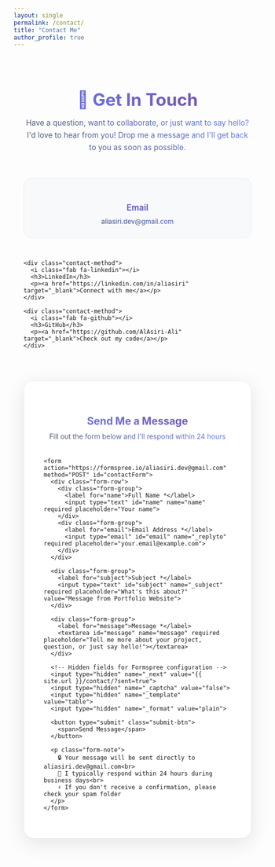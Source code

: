 ```yaml
---
layout: single
permalink: /contact/
title: "Contact Me"
author_profile: true
---
```


<style>
.contact-container {
  max-width: 800px;
  margin: 0 auto;
  padding: 20px;
}

.contact-header {
  text-align: center;
  margin-bottom: 50px;
}

.contact-header h1 {
  background: linear-gradient(45deg, #667eea, #764ba2);
  -webkit-background-clip: text;
  -webkit-text-fill-color: transparent;
  background-clip: text;
  font-size: 2.5em;
  margin-bottom: 15px;
}

.contact-subtitle {
  background: linear-gradient(45deg, #4a5568, #667eea);
  -webkit-background-clip: text;
  -webkit-text-fill-color: transparent;
  background-clip: text;
  font-size: 1.1em;
  max-width: 600px;
  margin: 0 auto 30px;
  line-height: 1.6;
}

.contact-methods {
  display: grid;
  grid-template-columns: repeat(auto-fit, minmax(250px, 1fr));
  gap: 30px;
  margin-bottom: 50px;
}

.contact-method {
  background: #f8f9fa;
  padding: 25px;
  border-radius: 15px;
  text-align: center;
  border: 1px solid #e9ecef;
  transition: all 0.3s ease;
}

.contact-method:hover {
  transform: translateY(-5px);
  box-shadow: 0 10px 30px rgba(0,0,0,0.1);
  border-color: #667eea;
}

.contact-method i {
  font-size: 2.5em;
  background: linear-gradient(45deg, #667eea, #764ba2);
  -webkit-background-clip: text;
  -webkit-text-fill-color: transparent;
  background-clip: text;
  margin-bottom: 15px;
  display: block;
}

.contact-method h3 {
  background: linear-gradient(45deg, #667eea, #764ba2);
  -webkit-background-clip: text;
  -webkit-text-fill-color: transparent;
  background-clip: text;
  margin-bottom: 10px;
  font-size: 1.2em;
}

.contact-method p {
  background: linear-gradient(45deg, #4a5568, #667eea);
  -webkit-background-clip: text;
  -webkit-text-fill-color: transparent;
  background-clip: text;
  margin: 0;
  font-size: 0.95em;
}

.contact-method a {
  color: #667eea;
  text-decoration: none;
  font-weight: 500;
  transition: color 0.3s ease;
}

.contact-method a:hover {
  color: #764ba2;
  text-decoration: underline;
}

.contact-form {
  background: #fff;
  padding: 40px;
  border-radius: 20px;
  box-shadow: 0 10px 40px rgba(0,0,0,0.1);
  border: 1px solid #e9ecef;
}

.form-header {
  text-align: center;
  margin-bottom: 35px;
}

.form-header h2 {
  background: linear-gradient(45deg, #667eea, #764ba2);
  -webkit-background-clip: text;
  -webkit-text-fill-color: transparent;
  background-clip: text;
  margin-bottom: 10px;
}

.form-header p {
  background: linear-gradient(45deg, #4a5568, #667eea);
  -webkit-background-clip: text;
  -webkit-text-fill-color: transparent;
  background-clip: text;
  margin: 0;
}

.form-group {
  margin-bottom: 25px;
}

.form-row {
  display: grid;
  grid-template-columns: 1fr 1fr;
  gap: 20px;
}

.form-group label {
  display: block;
  background: linear-gradient(45deg, #667eea, #764ba2);
  -webkit-background-clip: text;
  -webkit-text-fill-color: transparent;
  background-clip: text;
  font-weight: 500;
  margin-bottom: 8px;
  font-size: 0.95em;
}

.form-group input,
.form-group textarea {
  width: 100%;
  padding: 12px 16px;
  border: 2px solid #e9ecef;
  border-radius: 10px;
  font-size: 1em;
  transition: all 0.3s ease;
  font-family: inherit;
  background: #fff;
}

.form-group input:focus,
.form-group textarea:focus {
  outline: none;
  border-color: #667eea;
  box-shadow: 0 0 0 3px rgba(102, 126, 234, 0.1);
  transform: translateY(-2px);
}

.form-group textarea {
  resize: vertical;
  min-height: 120px;
  line-height: 1.5;
}

.submit-btn {
  background: linear-gradient(45deg, #667eea, #764ba2);
  color: white;
  padding: 15px 40px;
  border: none;
  border-radius: 25px;
  font-size: 1.1em;
  font-weight: 600;
  cursor: pointer;
  transition: all 0.3s ease;
  width: 100%;
  position: relative;
  overflow: hidden;
}

.submit-btn:hover {
  transform: translateY(-2px);
  box-shadow: 0 8px 25px rgba(102, 126, 234, 0.3);
  background: linear-gradient(45deg, #764ba2, #667eea);
}

.submit-btn:active {
  transform: translateY(0);
}

.submit-btn::before {
  content: '';
  position: absolute;
  top: 0;
  left: -100%;
  width: 100%;
  height: 100%;
  background: linear-gradient(90deg, transparent, rgba(255,255,255,0.2), transparent);
  transition: left 0.5s ease;
}

.submit-btn:hover::before {
  left: 100%;
}

.form-note {
  margin-top: 20px;
  text-align: center;
  background: linear-gradient(45deg, #4a5568, #667eea);
  -webkit-background-clip: text;
  -webkit-text-fill-color: transparent;
  background-clip: text;
  font-size: 0.9em;
  font-style: italic;
}

/* Success/Error Messages */
.message {
  padding: 15px 20px;
  border-radius: 10px;
  margin-bottom: 25px;
  font-weight: 500;
  text-align: center;
}

.message.success {
  background: #d4edda;
  border: 1px solid #c3e6cb;
  color: #155724;
}

.message.error {
  background: #f8d7da;
  border: 1px solid #f5c6cb;
  color: #721c24;
}

/* Dark theme support */
[data-theme="dark"] .contact-method {
  background: #2d3748;
  border-color: #4a5568;
}

[data-theme="dark"] .contact-method h3 {
  background: linear-gradient(45deg, #90cdf4, #a78bfa);
  -webkit-background-clip: text;
  -webkit-text-fill-color: transparent;
  background-clip: text;
}

[data-theme="dark"] .contact-method p {
  background: linear-gradient(45deg, #cbd5e0, #90cdf4);
  -webkit-background-clip: text;
  -webkit-text-fill-color: transparent;
  background-clip: text;
}

[data-theme="dark"] .contact-form {
  background: #2d3748;
  border-color: #4a5568;
}

[data-theme="dark"] .form-header h2 {
  background: linear-gradient(45deg, #90cdf4, #a78bfa);
  -webkit-background-clip: text;
  -webkit-text-fill-color: transparent;
  background-clip: text;
}

[data-theme="dark"] .form-header p {
  background: linear-gradient(45deg, #cbd5e0, #90cdf4);
  -webkit-background-clip: text;
  -webkit-text-fill-color: transparent;
  background-clip: text;
}

[data-theme="dark"] .form-group label {
  background: linear-gradient(45deg, #90cdf4, #a78bfa);
  -webkit-background-clip: text;
  -webkit-text-fill-color: transparent;
  background-clip: text;
}

[data-theme="dark"] .form-group input,
[data-theme="dark"] .form-group textarea {
  background: #4a5568;
  border-color: #718096;
  color: #e2e8f0;
}

[data-theme="dark"] .form-group input::placeholder,
[data-theme="dark"] .form-group textarea::placeholder {
  color: #a0aec0;
}

[data-theme="dark"] .contact-subtitle {
  background: linear-gradient(45deg, #cbd5e0, #90cdf4);
  -webkit-background-clip: text;
  -webkit-text-fill-color: transparent;
  background-clip: text;
}

[data-theme="dark"] .form-note {
  background: linear-gradient(45deg, #cbd5e0, #90cdf4);
  -webkit-background-clip: text;
  -webkit-text-fill-color: transparent;
  background-clip: text;
}

/* Mobile responsiveness */
@media (max-width: 768px) {
  .contact-container {
    padding: 15px;
  }
  
  .contact-form {
    padding: 25px 20px;
  }
  
  .form-row {
    grid-template-columns: 1fr;
    gap: 15px;
  }
  
  .contact-header h1 {
    font-size: 2em;
  }
  
  .contact-methods {
    gap: 20px;
  }
}
</style>

<div class="contact-container">
  
  <div class="contact-header">
    <h1>📧 Get In Touch</h1>
    <p class="contact-subtitle">
      Have a question, want to collaborate, or just want to say hello? I'd love to hear from you! 
      Drop me a message and I'll get back to you as soon as possible.
    </p>
  </div>

  <div class="contact-methods">
    <div class="contact-method">
      <i class="fas fa-envelope"></i>
      <h3>Email</h3>
      <p><a href="mailto:aliasiri.dev@gmail.com">aliasiri.dev@gmail.com</a></p>
    </div>
    
    <div class="contact-method">
      <i class="fab fa-linkedin"></i>
      <h3>LinkedIn</h3>
      <p><a href="https://linkedin.com/in/aliasiri" target="_blank">Connect with me</a></p>
    </div>
    
    <div class="contact-method">
      <i class="fab fa-github"></i>
      <h3>GitHub</h3>
      <p><a href="https://github.com/AlAsiri-Ali" target="_blank">Check out my code</a></p>
    </div>
  </div>

  <div class="contact-form">
    <div class="form-header">
      <h2>Send Me a Message</h2>
      <p>Fill out the form below and I'll respond within 24 hours</p>
    </div>

    <form action="https://formspree.io/aliasiri.dev@gmail.com" method="POST" id="contactForm">
      <div class="form-row">
        <div class="form-group">
          <label for="name">Full Name *</label>
          <input type="text" id="name" name="name" required placeholder="Your name">
        </div>
        <div class="form-group">
          <label for="email">Email Address *</label>
          <input type="email" id="email" name="_replyto" required placeholder="your.email@example.com">
        </div>
      </div>
      
      <div class="form-group">
        <label for="subject">Subject *</label>
        <input type="text" id="subject" name="_subject" required placeholder="What's this about?" value="Message from Portfolio Website">
      </div>
      
      <div class="form-group">
        <label for="message">Message *</label>
        <textarea id="message" name="message" required placeholder="Tell me more about your project, question, or just say hello!"></textarea>
      </div>
      
      <!-- Hidden fields for Formspree configuration -->
      <input type="hidden" name="_next" value="{{ site.url }}/contact/?sent=true">
      <input type="hidden" name="_captcha" value="false">
      <input type="hidden" name="_template" value="table">
      <input type="hidden" name="_format" value="plain">
      
      <button type="submit" class="submit-btn">
        <span>Send Message</span>
      </button>
      
      <p class="form-note">
        🔒 Your message will be sent directly to aliasiri.dev@gmail.com<br>
        📧 I typically respond within 24 hours during business days<br>
        ⚡ If you don't receive a confirmation, please check your spam folder
      </p>
    </form>
  </div>

</div>

<!-- Success/Error message handling -->
<script>
document.addEventListener('DOMContentLoaded', function() {
  // Check if message was sent successfully
  const urlParams = new URLSearchParams(window.location.search);
  if (urlParams.get('sent') === 'true') {
    const form = document.getElementById('contactForm');
    const successMessage = document.createElement('div');
    successMessage.className = 'message success';
    successMessage.innerHTML = '🎉 Message sent successfully! Thank you for reaching out.<br>📧 I\'ll get back to you within 24 hours!';
    form.parentNode.insertBefore(successMessage, form);
    
    // Clear the URL parameter
    window.history.replaceState({}, document.title, window.location.pathname);
  }
  
  // Enhanced form submission handling
  const contactForm = document.getElementById('contactForm');
  contactForm.addEventListener('submit', function(e) {
    e.preventDefault();
    
    const form = this;
    const submitBtn = form.querySelector('.submit-btn');
    const originalText = submitBtn.innerHTML;
    
    // Show loading state
    submitBtn.innerHTML = '<span>Sending Message... ⏳</span>';
    submitBtn.disabled = true;
    
    // Remove any existing messages
    const existingMessages = form.parentNode.querySelectorAll('.success-message, .error-message');
    existingMessages.forEach(msg => msg.remove());
    
    // Submit form data
    fetch(form.action, {
      method: form.method,
      body: new FormData(form),
      headers: {
        'Accept': 'application/json'
      }
    }).then(response => {
      if (response.ok) {
        // Show success message
        submitBtn.innerHTML = '<span>Message Sent Successfully! ✅</span>';
        submitBtn.style.background = 'linear-gradient(45deg, #4CAF50, #45a049)';
        
        // Show detailed success message
        const successMessage = document.createElement('div');
        successMessage.className = 'success-message';
        successMessage.innerHTML = `
          <div style="background: linear-gradient(45deg, #d4edda, #c3e6cb); color: #155724; padding: 25px; border-radius: 15px; margin-top: 25px; border-left: 5px solid #28a745; box-shadow: 0 4px 15px rgba(40, 167, 69, 0.2);">
            <h3 style="margin: 0 0 15px 0; color: #155724; font-size: 1.3em;">✅ Message Sent Successfully!</h3>
            <p style="margin: 0; line-height: 1.8; font-size: 1.05em;">
              🎯 Your message has been delivered to <strong>aliasiri.dev@gmail.com</strong><br>
              📧 You should receive a confirmation email shortly<br>
              ⏰ I'll respond within 24 hours during business days<br>
              📂 If you don't see a response, please check your spam folder<br>
              🔄 The page will refresh in 5 seconds...
            </p>
          </div>
        `;
        
        form.parentNode.insertBefore(successMessage, form.nextSibling);
        form.reset();
        
        // Redirect after 5 seconds
        setTimeout(() => {
          window.location.href = form.querySelector('input[name="_next"]').value;
        }, 5000);
        
      } else {
        throw new Error('Network response was not ok');
      }
    }).catch(error => {
      // Show error message
      submitBtn.innerHTML = '<span>Error! Please try again ❌</span>';
      submitBtn.style.background = 'linear-gradient(45deg, #f44336, #d32f2f)';
      
      const errorMessage = document.createElement('div');
      errorMessage.className = 'error-message';
      errorMessage.innerHTML = `
        <div style="background: linear-gradient(45deg, #f8d7da, #f1b0b7); color: #721c24; padding: 25px; border-radius: 15px; margin-top: 25px; border-left: 5px solid #dc3545; box-shadow: 0 4px 15px rgba(220, 53, 69, 0.2);">
          <h3 style="margin: 0 0 15px 0; color: #721c24; font-size: 1.3em;">❌ Message Failed to Send</h3>
          <p style="margin: 0; line-height: 1.8; font-size: 1.05em;">
            There was an error sending your message. Please try:<br>
            🔄 Refreshing the page and trying again<br>
            📧 Sending an email directly to: <strong>aliasiri.dev@gmail.com</strong><br>
            💬 Contacting me through social media links above<br>
            🆘 The issue might be temporary, please try again in a few minutes
          </p>
        </div>
      `;
      
      form.parentNode.insertBefore(errorMessage, form.nextSibling);
      
      // Reset button after 3 seconds
      setTimeout(() => {
        submitBtn.innerHTML = originalText;
        submitBtn.disabled = false;
        submitBtn.style.background = '';
      }, 3000);
    });
  });
});
</script>
